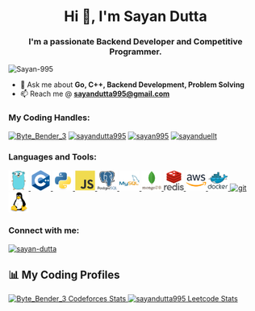 <h1 align="center">Hi 👋, I'm Sayan Dutta</h1>
<h3 align="center">I'm a passionate Backend Developer and Competitive Programmer.</h3>
<p align="left"> <img src="https://komarev.com/ghpvc/?username=Sayan-995&label=Profile%20views&color=0e75b6&style=flat" alt="Sayan-995" /> </p>

- 💬 Ask me about **Go, C++, Backend Development, Problem Solving**
- 📫 Reach me @ **sayandutta995@gmail.com**

<h3 align="left">My Coding Handles:</h3>
<p align="left">
<a href="https://codeforces.com/profile/Byte_Bender_3" target="blank"><img align="center" src="https://raw.githubusercontent.com/rahuldkjain/github-profile-readme-generator/master/src/images/icons/Social/codeforces.svg" alt="Byte_Bender_3" height="30" width="40" /></a>
<a href="https://leetcode.com/u/sayandutta995/" target="blank"><img align="center" src="https://raw.githubusercontent.com/rahuldkjain/github-profile-readme-generator/master/src/images/icons/Social/leet-code.svg" alt="sayandutta995" height="30" width="40" /></a>
<a href="https://www.codechef.com/users/sayan995" target="blank"><img align="center" src="https://cdn.jsdelivr.net/npm/simple-icons@3.0.1/icons/codechef.svg" alt="sayan995" height="30" width="40" /></a>
<a href="https://www.geeksforgeeks.org/user/sayanduellt/" target="blank"><img align="center" src="https://raw.githubusercontent.com/rahuldkjain/github-profile-readme-generator/master/src/images/icons/Social/geeks-for-geeks.svg" alt="sayanduellt" height="30" width="40" /></a>
</p>

<h3 align="left">Languages and Tools:</h3>
<p align="left"> 
<a href="https://golang.org" target="_blank" rel="noreferrer"> <img src="https://raw.githubusercontent.com/devicons/devicon/master/icons/go/go-original.svg" alt="go" width="40" height="40"/> </a> 
<a href="https://www.w3schools.com/cpp/" target="_blank" rel="noreferrer"> <img src="https://raw.githubusercontent.com/devicons/devicon/master/icons/cplusplus/cplusplus-original.svg" alt="cplusplus" width="40" height="40"/> </a> 
<a href="https://www.python.org" target="_blank" rel="noreferrer"> <img src="https://raw.githubusercontent.com/devicons/devicon/master/icons/python/python-original.svg" alt="python" width="40" height="40"/> </a> 
<a href="https://developer.mozilla.org/en-US/docs/Web/JavaScript" target="_blank" rel="noreferrer"> <img src="https://raw.githubusercontent.com/devicons/devicon/master/icons/javascript/javascript-original.svg" alt="javascript" width="40" height="40"/> </a> 
<a href="https://www.postgresql.org" target="_blank" rel="noreferrer"> <img src="https://raw.githubusercontent.com/devicons/devicon/master/icons/postgresql/postgresql-original-wordmark.svg" alt="postgresql" width="40" height="40"/> </a> 
<a href="https://www.mysql.com/" target="_blank" rel="noreferrer"> <img src="https://raw.githubusercontent.com/devicons/devicon/master/icons/mysql/mysql-original-wordmark.svg" alt="mysql" width="40" height="40"/> </a> 
<a href="https://www.mongodb.com/" target="_blank" rel="noreferrer"> <img src="https://raw.githubusercontent.com/devicons/devicon/master/icons/mongodb/mongodb-original-wordmark.svg" alt="mongodb" width="40" height="40"/> </a> 
<a href="https://redis.io" target="_blank" rel="noreferrer"> <img src="https://raw.githubusercontent.com/devicons/devicon/master/icons/redis/redis-original-wordmark.svg" alt="redis" width="40" height="40"/> </a> 
<a href="https://aws.amazon.com" target="_blank" rel="noreferrer"> <img src="https://raw.githubusercontent.com/devicons/devicon/master/icons/amazonwebservices/amazonwebservices-original-wordmark.svg" alt="aws" width="40" height="40"/> </a> 
<a href="https://www.docker.com/" target="_blank" rel="noreferrer"> <img src="https://raw.githubusercontent.com/devicons/devicon/master/icons/docker/docker-original-wordmark.svg" alt="docker" width="40" height="40"/> </a> 
<a href="https://git-scm.com/" target="_blank" rel="noreferrer"> <img src="https://www.vectorlogo.zone/logos/git-scm/git-scm-icon.svg" alt="git" width="40" height="40"/> </a> 
<a href="https://www.linux.org/" target="_blank" rel="noreferrer"> <img src="https://raw.githubusercontent.com/devicons/devicon/master/icons/linux/linux-original.svg" alt="linux" width="40" height="40"/> </a> 
</p>

<h3 align="left">Connect with me:</h3>
<p align="left">
<a href="https://www.linkedin.com/in/sayan-dutta-4a0659282/" target="blank"><img align="center" src="https://raw.githubusercontent.com/rahuldkjain/github-profile-readme-generator/master/src/images/icons/Social/linked-in-alt.svg" alt="sayan-dutta" height="30" width="40" /></a>
</p>


## 📊 My Coding Profiles
<span>
<a href="https://codeforces.com/profile/Byte_Bender_3">
<img height="316" src="https://codeforces-readme-stats.vercel.app/api/card?username=Byte_Bender_3&theme=github_dark&force_username=true&border_color=404040" alt="Byte_Bender_3 Codeforces Stats"/>
</a>
<a href="https://leetcode.com/u/sayandutta995/">
<img height="316" src="https://leetcard.jacoblin.cool/sayandutta995?theme=dark&font=Ubuntu&cache=14400" alt="sayandutta995 Leetcode Stats"/>
</a>
</span>

